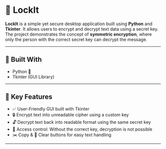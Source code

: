 # 🔐 LockIt

**LockIt** is a simple yet secure desktop application built using **Python** and **Tkinter**. It allows users to encrypt and decrypt text data using a secret key. The project demonstrates the concept of **symmetric encryption**, where only the person with the correct secret key can decrypt the message.

---

## 🐍 Built With
- Python 🐍
- Tkinter (GUI Library)

---

## 🎯 Key Features

- ✅ User-Friendly GUI built with Tkinter  
- 🔒 Encrypt text into unreadable cipher using a custom key  
- 🔓 Decrypt text back into readable format using the same secret key  
- 🚫 Access control: Without the correct key, decryption is not possible  
- ✂️ Copy & 🧹 Clear buttons for easy text handling

---
